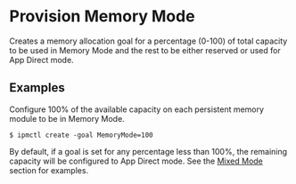 # Provision Memory Mode

Creates a memory allocation goal for a percentage \(0-100\) of total capacity to be used in Memory Mode and the rest to be either reserved or used for App Direct mode.

## **Examples**

Configure 100% of the available capacity on each persistent memory module to be in Memory Mode.

```text
$ ipmctl create -goal MemoryMode=100
```

By default, if a goal is set for any percentage less than 100%, the remaining capacity will be configured to App Direct mode. See the [Mixed Mode](provision-mixed-mode.md) section for examples.

